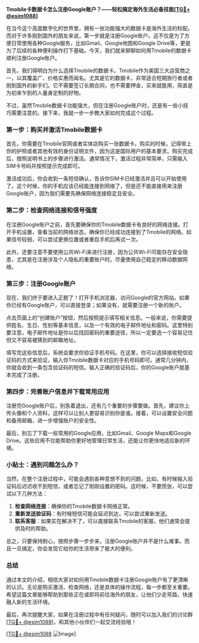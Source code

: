 **Tmobile卡数据卡怎么注册Google账户？——轻松搞定海外生活必备技能[[TG💪+ @esim1088](https://t.me/s/esim1088)]**

在当今这个高度数字化的世界里，拥有一张功能强大的数据卡是海外生活的标配。而对于许多刚到国外的朋友来说，第一步就是注册Google账户。这不仅是为了方便日常使用各种Google服务，比如Gmail、Google地图和Google Drive等，更是为了后续的各种便利操作打下基础。今天，我们就来聊聊如何用Tmobile的数据卡顺利注册Google账户。

首先，我们得明白为什么选择Tmobile的数据卡。Tmobile作为美国三大运营商之一，以其覆盖广、价格实惠而闻名。尤其是它的数据卡，非常适合短期旅行者或者刚到国外的新手们。它不需要签订长期合同，也不需要押金，买来就能用，简直是为初来乍到的人量身定制的好物。

不过，虽然Tmobile数据卡功能强大，但在注册Google账户时，还是有一些小技巧需要注意的。接下来，我就一步一步教大家如何完成这个过程。

### 第一步：购买并激活Tmobile数据卡

首先，你需要在Tmobile官网或者实体店购买一张数据卡。购买的时候，记得带上你的护照或者其他有效的身份证明文件，因为这是国际用户的基本要求。购买完成后，按照说明书上的步骤进行激活。通常情况下，激活过程非常简单，只需输入SIM卡号码并按照提示完成即可。

激活成功后，你会收到一条短信确认，告诉你SIM卡已经激活并且可以开始使用了。这个时候，你的手机应该已经能连接到网络了，但是还不能直接用来注册Google账户，因为我们需要先确保网络连接稳定且安全。

### 第二步：检查网络连接和信号强度

在注册Google账户之前，首先要确保你的Tmobile数据卡有良好的网络连接。打开手机设置，查看当前的网络状态，确保你已经成功连接到了Tmobile的网络。如果信号较弱，可以尝试更换位置或者重启手机后再试一次。

此外，还要注意不要使用公共Wi-Fi来进行注册，因为公共Wi-Fi可能存在安全隐患，尤其是在注册涉及个人隐私的重要账户时。尽量使用自己稳定的移动数据网络。

### 第三步：注册Google账户

现在，我们终于要进入正题了！打开手机浏览器，访问Google的官方网站。如果你已经有Google账户，可以直接登录；如果没有，就需要注册一个新的账户。

点击页面上的“创建账户”按钮，然后按照提示填写相关信息。一般来说，你需要提供姓名、生日、性别等基本信息，以及一个有效的电子邮件地址和密码。这里特别要注意，电子邮件地址是你以后找回密码的重要途径，所以一定要选一个容易记住但又不容易被猜到的邮箱地址。

填写完这些信息后，系统会要求你验证手机号码。在这里，你可以选择接收短信验证码的方式来验证，输入你Tmobile数据卡对应的手机号码即可。通常几分钟内，你就会收到一条包含验证码的短信。输入正确的验证码后，你的Google账户就基本完成了注册。

### 第四步：完善账户信息并下载常用应用

注册完Google账户后，别急着退出，还有几个重要的步骤要做。首先，建议你上传头像和个人资料，这样可以让别人更容易识别你是谁。接着，可以设置安全问题和备用邮箱，进一步增强账户的安全性。

最后，别忘了下载一些常用的Google应用，比如Gmail、Google Maps和Google Drive。这些应用不仅能帮助你更好地管理日常生活，还能让你更快地适应新的环境。

### 小贴士：遇到问题怎么办？

当然，在整个注册过程中，可能会遇到各种意想不到的问题。比如，有时候输入验证码后迟迟收不到短信，或者忘记了刚刚设置的密码。这时候，不要慌张，可以尝试以下几种方法：

1. **检查网络连接**：确保你的Tmobile数据卡网络正常。
2. **重新发送验证码**：有时候短信可能会延迟到达，可以尝试重新发送。
3. **联系客服**：如果实在解决不了，可以直接联系Tmobile的客服，他们通常会提供及时的帮助。

总之，只要保持耐心，按照步骤一步步来，注册Google账户并不是什么难事。而且一旦搞定，你会发现它给你的生活带来了极大的便利。

### 总结

通过本文的介绍，相信大家对如何用Tmobile数据卡注册Google账户有了更清晰的认识。无论是购买激活、检查网络，还是具体的操作流程，每一步都至关重要。希望这篇文章能够帮助到那些正在或即将前往海外的朋友，让他们少走弯路，快速融入新的生活环境。

最后，再次提醒大家，如果在注册过程中有任何疑问，随时可以加入我们的讨论群[[TG💪+ @esim1088](https://t.me/s/esim1088)]，和其他小伙伴们一起交流经验哦！

[[TG💪+ @esim1088](https://t.me/s/esim1088) ![Image](https://i.postimg.cc/4NQfJmqS/Snipaste-2025-05-13-00-14-12.png)]